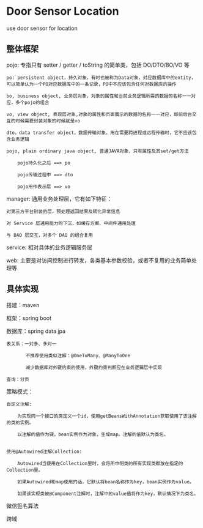 # Door Sensor Location
use door sensor for location

## 整体框架
pojo: 专指只有 setter / getter / toString 的简单类，包括 DO/DTO/BO/VO 等

    po: persistent object，持久对象，有时也被称为Data对象，对应数据库中的entity，可以简单认为一个PO对应数据库中的一条记录，PO中不应该包含任何对数据库的操作

    bo, business object, 业务层对象，对象的属性和当前业务逻辑所需的数据的名称一一对应，多个pojo的组合
    
    vo, view object, 表现层对象,对象的属性和页面展示的数据的名称一一对应，即前后台交互的时候需要封装对象的时候就是vo
    
    dto，data transfer object，数据传输对象，用在需要跨进程或远程传输时，它不应该包含业务逻辑
    
    pojo, plain ordinary java object, 普通JAVA对象，只有属性及其set/get方法
    
        pojo持久化之后 ==> po
        
        pojo传输过程中 ==> dto
        
        pojo用作表示层 ==> vo
   

manager: 通用业务处理层，它有如下特征：

    对第三方平台封装的层，预处理返回结果及转化异常信息
    
    对 Service 层通用能力的下沉，如缓存方案、中间件通用处理
    
    与 DAO 层交互，对多个 DAO 的组合复用

service: 相对具体的业务逻辑服务层

web: 主要是对访问控制进行转发，各类基本参数校验，或者不复用的业务简单处理等

## 具体实现
搭建：maven

框架：spring boot

数据库：spring data jpa

    表关系：一对多、多对一
           
           不推荐使用类似注解：@OneToMany、@ManyToOne
            
           减少数据库对外键约束的使用，外键约束判断应在业务逻辑层中实现
    
    查询：分页
    
策略模式：

    自定义注解:
    
        为实现同一个接口的类定义一个id，使用getBeansWithAnnotation获取使用了该注解的类的实例。
    
        以注解的值作为键，bean实例作为对象，生成map。注解的值默认为类名。
    
    
    使用@Autowired注解Collection:
    
        Autowired当使用在Collection里时，会将所申明类的所有实现类都放在指定的Collection里。
    
        如果Autowired和map使用的话，它默认将bean名称作为key，bean实例作为value。
    
        如果该实现类被@Component注解时，注解中的value值将作为key，默认情况下为类名。
        
微信签名算法

跨域